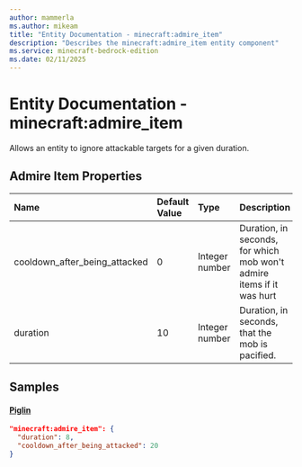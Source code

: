```yaml
---
author: mammerla
ms.author: mikeam
title: "Entity Documentation - minecraft:admire_item"
description: "Describes the minecraft:admire_item entity component"
ms.service: minecraft-bedrock-edition
ms.date: 02/11/2025 
---
```


# Entity Documentation - minecraft:admire_item

Allows an entity to ignore attackable targets for a given duration.


## Admire Item Properties

|Name       |Default Value |Type |Description |Example Values |
|:----------|:-------------|:----|:-----------|:------------- |
| cooldown_after_being_attacked | 0 | Integer number | Duration, in seconds, for which mob won't admire items if it was hurt | Piglin: `20` | 
| duration | 10 | Integer number | Duration, in seconds, that the mob is pacified. | Piglin: `8` | 

## Samples

#### [Piglin](https://github.com/Mojang/bedrock-samples/tree/preview/behavior_pack/entities/piglin.json)


```json
"minecraft:admire_item": {
  "duration": 8,
  "cooldown_after_being_attacked": 20
}
```
